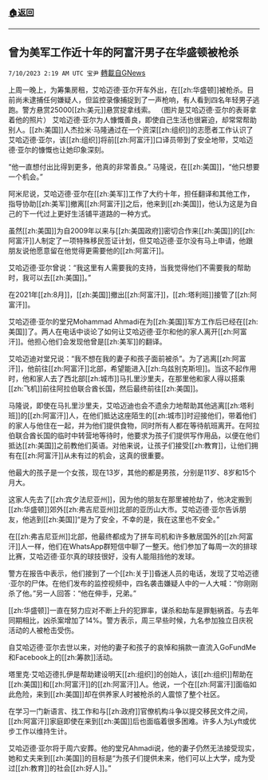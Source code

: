 ###  [:house:返回](README.md)
---


## 曾为美军工作近十年的阿富汗男子在华盛顿被枪杀
`7/10/2023 2:19 AM UTC 宝尹` [轉載自GNews](https://gnews.org/articles/1448376)

  
上周一晚上，为筹集房租，艾哈迈德·亚尔开车外出，在[[zh:华盛顿]]被枪杀。目前尚未逮捕任何嫌疑人，但监控录像捕捉到了一声枪响，有人看到四名年轻男子逃跑。警方悬赏25000[[zh:美元]]悬赏捉拿线索。
（图片是艾哈迈德·亚尔的表哥拿着他的照片）
艾哈迈德·亚尔为人慷慨善良，即使自己生活也很窘迫，却常常帮助别人。[[zh:美国]]人杰拉米·马隆通过在一个资深[[zh:组织]]的志愿者工作认识了艾哈迈德·亚尔，该[[zh:组织]]将前[[zh:阿富汗]]口译员带到了安全地带，艾哈迈德·亚尔的慷慨也让她印象深刻。

“他一直想付出比得到更多，他真的非常善良。” 马隆说，在[[zh:美国]]，“他只想要一个机会。”

阿米尼说，艾哈迈德·亚尔在[[zh:美军]]工作了大约十年，担任翻译和其他工作，指导协助[[zh:美军]]撤离[[zh:阿富汗]]之后，他来到[[zh:美国]]，他认为这是为自己的下一代过上更好生活铺平道路的一种方式。

虽然[[zh:美国]]为自2009年以来与[[zh:美国政府]]密切合作来[[zh:美国]]的[[zh:阿富汗]]人制定了一项特殊移民签证计划，但艾哈迈德·亚尔没有马上申请，他跟朋友说他愿意留在他觉得更需要他的[[zh:阿富汗]]。

艾哈迈德·亚尔曾说：“我这里有人需要我的支持，当我觉得他们不需要我的帮助时，我可以去[[zh:美国]]。”

在2021年[[zh:8月]]，[[zh:美国]]撤出[[zh:阿富汗]]，[[zh:塔利班]]接管了[[zh:阿富汗]]。

艾哈迈德·亚尔的堂兄Mohammad Ahmadi在为[[zh:美国]]军方工作后已经在[[zh:美国]]了。两人在电话中谈论了如何让艾哈迈德·亚尔和他的家人离开[[zh:阿富汗]]。他担心他们会发现他曾是[[zh:美军]]的翻译。

艾哈迈迪对堂兄说：“我不想在我的妻子和孩子面前被杀”。为了逃离[[zh:阿富汗]]，他前往[[zh:阿富汗]]北部，希望能进入[[zh:乌兹别克斯坦]]。当这不起作用时，他和家人去了西北部[[zh:城市]]马扎里沙里夫，在那里他和家人得以搭乘[[zh:飞机]]前往阿拉伯联合酋长国，然后最终前往[[zh:美国]]。

马隆说，即使在马扎里沙里夫，艾哈迈迪也会不遗余力地帮助其他逃离[[zh:塔利班]]的[[zh:阿富汗]]人，在他们抵达这座陌生的[[zh:城市]]时迎接他们，带着他们的家人与他住在一起，并为他们提供食物，同时所有人都在等待航班离开。在阿拉伯联合酋长国的临时中转营地等待时，他要求为孩子们提供写作用品，以便在他们抵达[[zh:美国]]之前教他们英语。对他来说，让孩子们接受[[zh:教育]]，让他们拥有在[[zh:阿富汗]]从未有过的机会，这真的很重要。

他最大的孩子是一个女孩，现在13岁，其他的都是男孩，分别是11岁、8岁和15个月大。

这家人先去了[[zh:宾夕法尼亚州]]，因为他的朋友在那里被抢劫了，他决定搬到[[zh:华盛顿]]郊外[[zh:弗吉尼亚州]]北部的亚历山大市。艾哈迈德·亚尔告诉朋友，他逃到[[zh:美国]]“是为了安全，不幸的是，我在这里也不安全。”

在[[zh:弗吉尼亚州]]北部，他最终都成为了拼车司机和许多散居国外的[[zh:阿富汗]]人一样，他们在WhatsApp群短信中聊了一整天。他们参加了每周一次的排球比赛，艾哈迈德·亚尔真的球技很好，没有人能阻挡他的发球。

警方在报告中表示，他们接到了一个[[zh:关于]]昏迷人员的电话，发现了艾哈迈德·亚尔的尸体。在他们发布的监控视频中，四名袭击嫌疑人中的一人大喊：“你刚刚杀了他。”另一人回答：“他在伸手，兄弟。”

[[zh:华盛顿]]一直在努力应对不断上升的犯罪率，谋杀和劫车是罪魁祸首。与去年同期相比，凶杀案增加了14%。警方表示，周三早些时候，九名参加独立日庆祝活动的人被枪击受伤。

自艾哈迈德·亚尔去世以来，对他的妻子和孩子的哀悼和捐款一直流入GoFundMe和Facebook上的[[zh:筹款]]活动。

塔里克·艾哈迈德扎伊是帮助建设明天[[zh:组织]]的创始人，该[[zh:组织]]帮助在[[zh:美国]]和[[zh:阿富汗]]的[[zh:阿富汗]]人。他说，一个在[[zh:阿富汗]]面临如此危险，来到[[zh:美国]]却在供养家人时被枪杀的人震惊了整个社区。

在学习一门新语言、找工作和与[[zh:政府]]官僚机构斗争以提交移民文件之间，[[zh:阿富汗]]家庭即使在来到[[zh:美国]]后也面临着很多困难。许多人为Lyft或优步工作以维持生计。

艾哈迈德·亚尔将于周六安葬。他的堂兄Ahmadi说，他的妻子仍然无法接受现实，她和丈夫来到[[zh:美国]]的目标是“为孩子们提供未来，他们可以上大学，成为受过[[zh:教育]]的社会[[zh:好人]]。”
